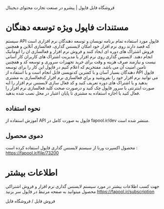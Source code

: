 فروشگاه فایل فاپول | پیشرو در صنعت تجارت محتوای دیجیتال

# مستندات فاپول ویژه توسعه دهنگان
سیستم API فاپول مورد استفاده تمام برنامه نویسان و توسعه دهندگان نرم افزاری است که قصد دارند روی نرم افزار خود امکان لایسنس گذاری، فعالسازی آنلاین و همچنین فروش اشتراک های دوره ای ایجاد کنند و فروش نرم افزار و فعالسازی ان را اتوماتیک انجام دهند. لایسنس گذاری روی نرم افزار یا مدیریت اشتراک های کاربران کار آسانی نیست و نیازمند صرف هزینه و وقت برای خرید تجهیزات سروری و توسعه کد و همچنین تامین امنیت آن می باشد. مفتخریم که اعلام کنیم در فاپول این کار را برای توسعه دهندگان بسیار آسان و با کمترین کدنویسی قابل انجام است و با استفاده از API فاپول می توانید نرم افزار خود را بفروشید و برای فعالسازی نرم افزار کدفعالسازی به مشتری بدهید و یا اشتراک های دوره تعریف کنید و کد فعال سازی لایسنس نرم افزار را ابه صورت اینترنتی با سرور فاپول چک کنید و درصورت صحت کلید فعالسازی نرم افزار را فعال کنید یا اجازه استفاده به مشتری تا پایان اعتبار در محل نصب شده بدهید.

## نحوه استفاده
آموزش استفاده از API فاپول به صورت کامل در fapool.ir/dev منتشر شده است.
## دموی محصول
محصول اکسپرت ورنا از سیستم لایسنس گذاری فاپول استفاده کرده است : https://fapool.ir/file/73200

# اطلاعات بیشتر
جهت کسب اطلاعات بیشتر در مورد سیستم لایسنس گذاری نرم افزار و فروش اشتراکی محصول میتوانید به صفحه مرتبط در فاپول سر بزنید
https://fapool.ir/subscription

فروش فایل / فروشگاه فایل